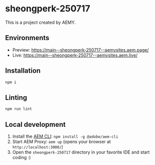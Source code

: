 # sheongperk-250717

This is a project created by AEMY.

## Environments

- Preview: https://main--sheongperk-250717--aemysites.aem.page/
- Live: https://main--sheongperk-250717--aemysites.aem.live/

## Installation

```sh
npm i
```

## Linting

```sh
npm run lint
```

## Local development

1. Install the [AEM CLI](https://github.com/adobe/helix-cli): `npm install -g @adobe/aem-cli`
1. Start AEM Proxy: `aem up` (opens your browser at `http://localhost:3000/`)
1. Open the `sheongperk-250717` directory in your favorite IDE and start coding :)